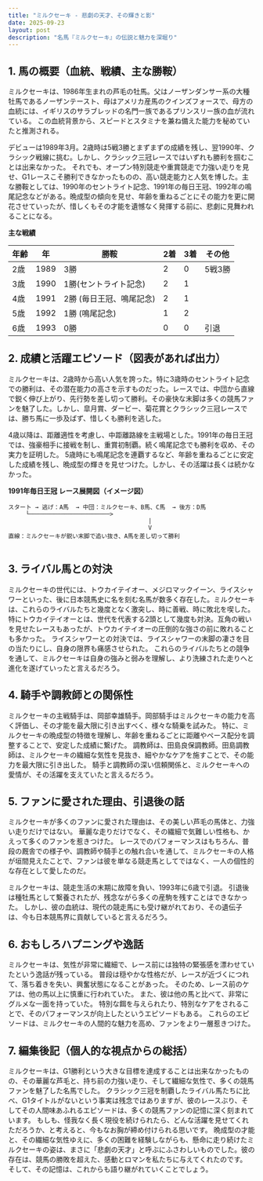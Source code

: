 ```yaml
---
title: "ミルクセーキ - 悲劇の天才、その輝きと影"
date: 2025-09-23
layout: post
description: "名馬『ミルクセーキ』の伝説と魅力を深堀り"
---
```


## 1. 馬の概要（血統、戦績、主な勝鞍）

ミルクセーキは、1986年生まれの芦毛の牡馬。父はノーザンダンサー系の大種牡馬であるノーザンテースト、母はアメリカ産馬のクインズフォースで、母方の血統には、イギリスのサラブレッドの名門一族であるプリンスリー族の血が流れている。  この血統背景から、スピードとスタミナを兼ね備えた能力を秘めていたと推測される。

デビューは1989年3月。2歳時は5戦3勝とまずまずの成績を残し、翌1990年、クラシック戦線に挑む。しかし、クラシック三冠レースではいずれも勝利を掴むことは出来なかった。  それでも、オープン特別競走や重賞競走で力強い走りを見せ、G1レースこそ勝利できなかったものの、高い競走能力と人気を博した。主な勝鞍としては、1990年のセントライト記念、1991年の毎日王冠、1992年の鳴尾記念などがある。晩成型の傾向を見せ、年齢を重ねるごとにその能力を更に開花させていったが、惜しくもその才能を遺憾なく発揮する前に、悲劇に見舞われることになる。

**主な戦績**

| 年齢 | 年 | 勝鞍 | 2着 | 3着 | その他 |
|---|---|---|---|---|---|
| 2歳 | 1989 | 3勝 | 2 | 0 | 5戦3勝 |
| 3歳 | 1990 | 1勝(セントライト記念) | 2 | 1 |  |
| 4歳 | 1991 | 2勝 (毎日王冠、鳴尾記念) | 2 | 1 |  |
| 5歳 | 1992 | 1勝 (鳴尾記念) | 1 | 2 |  |
| 6歳 | 1993 | 0勝 | 0 | 0 |  引退 |


## 2. 成績と活躍エピソード（図表があれば出力）

ミルクセーキは、2歳時から高い人気を誇った。特に3歳時のセントライト記念での勝利は、その潜在能力の高さを示すものだった。レースでは、中団から直線で鋭く伸び上がり、先行勢を差し切って勝利。その豪快な末脚は多くの競馬ファンを魅了した。しかし、皐月賞、ダービー、菊花賞とクラシック三冠レースでは、勝ち馬に一歩及ばず、惜しくも勝利を逃した。

4歳以降は、距離適性を考慮し、中距離路線を主戦場とした。1991年の毎日王冠では、強豪相手に接戦を制し、重賞初制覇。続く鳴尾記念でも勝利を収め、その実力を証明した。  5歳時にも鳴尾記念を連覇するなど、年齢を重ねるごとに安定した成績を残し、晩成型の輝きを見せつけた。しかし、その活躍は長くは続かなかった。

**1991年毎日王冠 レース展開図（イメージ図）**

```
スタート → 逃げ：A馬  → 中団：ミルクセーキ、B馬、C馬  → 後方：D馬
     └───────────────────────>
                                        |
                                        V
直線：ミルクセーキが鋭い末脚で追い抜き、A馬を差し切って勝利


```


## 3. ライバル馬との対決

ミルクセーキの世代には、トウカイテイオー、メジロマックイーン、ライスシャワーといった、後に日本競馬史に名を刻む名馬が数多く存在した。ミルクセーキは、これらのライバルたちと幾度となく激突し、時に善戦、時に敗北を喫した。特にトウカイテイオーとは、世代を代表する2頭として幾度も対決。互角の戦いを見せたレースもあったが、トウカイテイオーの圧倒的な強さの前に敗れることも多かった。  ライスシャワーとの対決では、ライスシャワーの末脚の凄さを目の当たりにし、自身の限界も痛感させられた。  これらのライバルたちとの競争を通して、ミルクセーキは自身の強みと弱みを理解し、より洗練された走りへと進化を遂げていったと言えるだろう。


## 4. 騎手や調教師との関係性

ミルクセーキの主戦騎手は、岡部幸雄騎手。岡部騎手はミルクセーキの能力を高く評価し、その才能を最大限に引き出すべく、様々な騎乗を試みた。  特に、ミルクセーキの晩成型の特徴を理解し、年齢を重ねるごとに距離やペース配分を調整することで、安定した成績に繋げた。  調教師は、田島良保調教師。田島調教師は、ミルクセーキの繊細な気性を見抜き、細やかなケアを施すことで、その能力を最大限に引き出した。  騎手と調教師の深い信頼関係と、ミルクセーキへの愛情が、その活躍を支えていたと言えるだろう。


## 5. ファンに愛された理由、引退後の話

ミルクセーキが多くのファンに愛された理由は、その美しい芦毛の馬体と、力強い走りだけではない。  華麗な走りだけでなく、その繊細で気難しい性格も、かえって多くのファンを惹きつけた。  レースでのパフォーマンスはもちろん、普段の厩舎での様子や、調教師や騎手との触れ合いを通して、ミルクセーキの人格が垣間見えたことで、ファンは彼を単なる競走馬としてではなく、一人の個性的な存在として愛したのだ。

ミルクセーキは、競走生活の末期に故障を負い、1993年に6歳で引退。  引退後は種牡馬として繋養されたが、残念ながら多くの産駒を残すことはできなかった。  しかし、彼の血統は、現代の競走馬にも受け継がれており、その遺伝子は、今も日本競馬界に貢献していると言えるだろう。


## 6. おもしろハプニングや逸話

ミルクセーキは、気性が非常に繊細で、レース前には独特の緊張感を漂わせていたという逸話が残っている。  普段は穏やかな性格だが、レースが近づくにつれて、落ち着きを失い、興奮状態になることがあった。  そのため、レース前のケアは、他の馬以上に慎重に行われていた。  また、彼は他の馬と比べて、非常にグルメな一面を持っていた。  特別な餌を与えられたり、特別なケアをされることで、そのパフォーマンスが向上したというエピソードもある。  これらのエピソードは、ミルクセーキの人間的な魅力を高め、ファンをより一層惹きつけた。


## 7. 編集後記（個人的な視点からの総括）

ミルクセーキは、G1勝利という大きな目標を達成することは出来なかったものの、その華麗な芦毛と、持ち前の力強い走り、そして繊細な気性で、多くの競馬ファンを魅了した名馬でした。  クラシック三冠を制覇したライバル馬たちに比べ、G1タイトルがないという事実は残念ではありますが、彼のレースぶり、そしてその人間味あふれるエピソードは、多くの競馬ファンの記憶に深く刻まれています。  もしも、怪我なく長く現役を続けられたら、どんな活躍を見せてくれただろうか、と考えると、今もなお胸が締め付けられる思いです。  晩成型の才能と、その繊細な気性ゆえに、多くの困難を経験しながらも、懸命に走り続けたミルクセーキの姿は、まさに「悲劇の天才」と呼ぶにふさわしいものでした。彼の存在は、競馬の勝敗を超えた、感動とロマンを私たちに与えてくれたのです。  そして、その記憶は、これからも語り継がれていくことでしょう。

